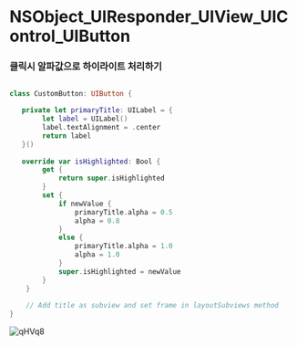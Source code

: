 # NSObject_UIResponder_UIView_UIControl_UIButton

### 클릭시 알파값으로 하이라이트 처리하기

```swift

class CustomButton: UIButton {

   private let primaryTitle: UILabel = {
        let label = UILabel()
        label.textAlignment = .center
        return label
   }()
       
   override var isHighlighted: Bool {
        get {
            return super.isHighlighted
        }
        set {
            if newValue {
                primaryTitle.alpha = 0.5
                alpha = 0.8
            }
            else {
                primaryTitle.alpha = 1.0
                alpha = 1.0
            }
            super.isHighlighted = newValue
        }
    }
    
    // Add title as subview and set frame in layoutSubviews method
}
```
![qHVq8](https://user-images.githubusercontent.com/76529148/214476113-cc85839c-832a-493f-94da-f5f648bc78c9.gif)

